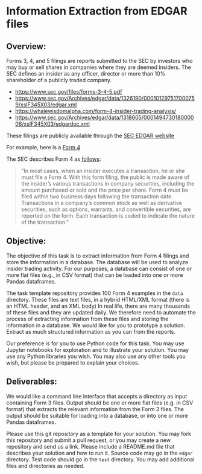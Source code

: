 # Information Extraction from EDGAR files

## Overview: 
Forms 3, 4, and 5 filings are reports submitted to the SEC by investors who may buy or sell shares in companies where they are deemed insiders. The SEC defines an insider as any officer, director or more than 10% shareholder of a publicly traded company.

* https://www.sec.gov/files/forms-3-4-5.pdf
* https://www.sec.gov/Archives/edgar/data/1326190/000101297517000759/xslF345X03/edgar.xml
* https://whalewisdomalpha.com/form-4-insider-trading-analysis/
* https://www.sec.gov/Archives/edgar/data/1318605/000149473018000006/xslF345X03/edgardoc.xml

These filings are publicly available through the [SEC EDGAR website](https://www.sec.gov/edgar/search/)

For example, here is a [Form 4](https://www.sec.gov/Archives/edgar/data/1326190/000101297517000759/)

The SEC describes Form 4 as [follows](https://www.sec.gov/files/forms-3-4-5.pdf):

>"In most cases, when an insider executes a transaction,
he or she must file a Form 4. With this form filing, the
public is made aware of the insider’s various transactions
in company securities, including the amount purchased
or sold and the price per share. Form 4 must be filed
within two business days following the transaction date.
Transactions in a company’s common stock as well as
derivative securities, such as options, warrants, and
convertible securities, are reported on the form. Each
transaction is coded to indicate the nature of the
transaction."
> 

## Objective:
The objective of this task is to extract information from Form 4 filings and store the information in a database. The database will be used to analyze insider trading activity. For our purposes, a database can consist of one or more flat files (e.g., in CSV format) that can be loaded into one or more Pandas dataframes.

The task template repository provides 100 Form 4 examples in the `data` directory. These files are text files, in a hybrid HTML/XML format (there is an HTML header, and an XML body) In real life, there are many thousands of these files and they are updated daily. We therefore need to automate the process of extracting information from these files and storing the information in a database. We would like for you to prototype a solution. Extract as much structured information as you can from the reports.

Our preference is for you to use Python code for this task. You may use Jupyter notebooks for exploration and to illustrate your solution. You may use any Python libraries you wish. You may also use any other tools you wish, but please be prepared to explain your choices.

## Deliverables:
We would like a command line interface that accepts a directory as input containing Form 3 files. Output should be one or more flat files (e.g. in CSV format) that extracts the relevant information from the Form 3 files. The output should be suitable for loading into a database, or into one or more Pandas dataframes.

Please use this git repository as a template for your solution. You may fork this repository and submit a pull request, or you may create a new repository and send us a link. Please include a README.md file that describes your solution and how to run it. Source code may go in the `edgar` directory. Test code should go in the `test` directory. You may add additional files and directories as needed. 